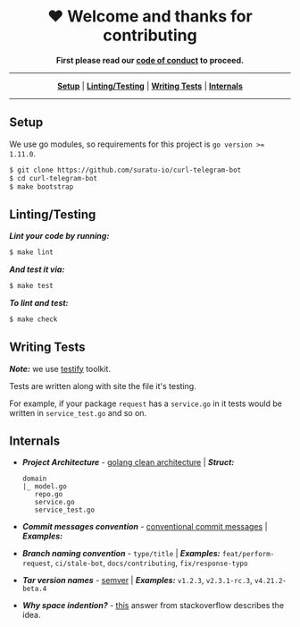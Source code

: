 <h1 align="center">♥️ Welcome and thanks for contributing</h1>
<p align="center">
    <strong>
        First please read our <a href="https://github.com/suratu-io/curl-telegram-bot/blob/master/CODE_OF_CONDUCT.md">code of conduct</a> to proceed.
    </strong>
</p>

----

<p align="center">
    <strong><a href="#setup">Setup</a></strong>
    |
    <strong><a href="#linting-testing">Linting/Testing</a></strong>
    |
    <strong><a href="#writing-tests">Writing Tests</a></strong>
    |
    <strong><a href="#internals">Internals</a></strong>
</p>

----

<h2 id="chat">Setup</h2>

We use go modules, so requirements for this project is `go version >= 1.11.0`.

```sh
$ git clone https://github.com/suratu-io/curl-telegram-bot
$ cd curl-telegram-bot
$ make bootstrap
```


<h2 id="linting-testing">Linting/Testing</h2>

***Lint your code by running:***
```sh
$ make lint
```

***And test it via:***
```sh
$ make test
```

***To lint and test:***
```sh
$ make check
```


<h2 id="writing-tests">Writing Tests</h2>

***Note:*** we use [testify](https://github.com/stretchr/testify) toolkit.

Tests are written along with site the file it's testing.

For example, if your package `request` has a `service.go` in it
tests would be written in `service_test.go` and so on.


<h2 id="internals">Internals</h2>

* ***Project Architecture*** - [golang clean architecture](https://github.com/bxcodec/go-clean-arch) | ***Struct:***
  ```
  domain
  |_ model.go
     repo.go
     service.go
     service_test.go
  ```

* ***Commit messages convention*** -
[conventional commit messages](https://www.conventionalcommits.org/en/v1.0.0-beta.4/#examples) | ***Examples:***

* ***Branch naming convention*** -
`type/title` | ***Examples:*** `feat/perform-request`, `ci/stale-bot`, `docs/contributing`, `fix/response-typo`

* ***Tar version names*** -
[semver](https://semver.org/) | ***Examples:*** `v1.2.3`, `v2.3.1-rc.3`, `v4.21.2-beta.4`

* ***Why space indention?*** -
[this](https://softwareengineering.stackexchange.com/a/66) answer from stackoverflow describes the idea.
